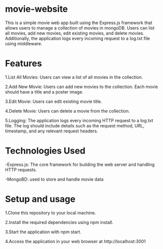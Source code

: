 # movie-website
This is a simple movie web app built using the Express.js framework that allows users to manage a collection of movies in mongoDB. Users can list all movies, add new movies, edit existing movies, and delete movies. Additionally, the application logs every incoming request to a log.txt file using middleware.

# Features

1.List All Movies: Users can view a list of all movies in the collection.

2.Add New Movie: Users can add new movies to the collection. Each movie should have a title and a poster image.

3.Edit Movie: Users can edit existing movie title.

4.Delete Movie: Users can delete a movie from the collection.

5.Logging: The application logs every incoming HTTP request to a log.txt file. The log should include details such as the request method, URL, timestamp, and any relevant request headers.

# Technologies Used

-Express.js: The core framework for building the web server and handling HTTP requests.

-MongoBD: used to store and handle movie data

# Setup and usage
1.Clone this repository to your local machine.

2.Install the required dependencies using npm install.

3.Start the application with npm start.

4.Access the application in your web browser at http://localhost:3001
#
